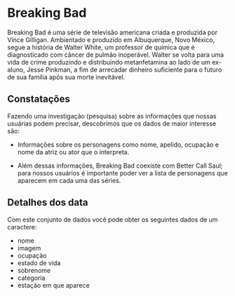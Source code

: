 # Breaking Bad

Breaking Bad é uma série de televisão americana criada e
produzida por Vince Gilligan. Ambientado e produzido em
Albuquerque, Novo México, segue a história de Walter White,
um professor de química que é diagnosticado com câncer de
pulmão inoperável. Walter se volta para uma vida de crime
produzindo e distribuindo metanfetamina ao lado de um
ex-aluno, Jesse Pinkman, a fim de arrecadar dinheiro
suficiente para o futuro de sua família após sua morte
inevitável.

## Constatações

Fazendo uma investigação (pesquisa) sobre as
informações que nossas usuárias podem precisar,
descobrimos que os dados de maior interesse são:

- Informações sobre os personagens como nome, apelido,
ocupação e nome da atriz ou ator que o interpreta.

- Além dessas informações, Breaking Bad coexiste
com Better Call Saul; para nossos usuários é
importante poder ver a lista de personagens que
aparecem em cada uma das séries.

## Detalhes dos data

Com este conjunto de dados você pode obter os seguintes dados de um caractere:

- nome
- imagem
- ocupação
- estado de vida
- sobrenome
- categoria
- estação em que aparece
